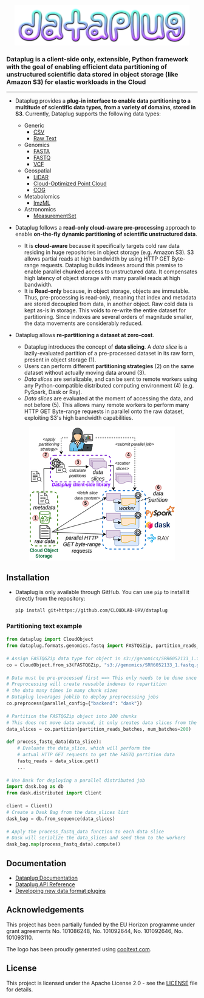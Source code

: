 <p align="center"><img src="docs/logo.png"></p>

### Dataplug is a client-side only, extensible, Python framework with the goal of enabling efficient data partitioning of unstructured scientific data stored in object storage (like Amazon S3) for elastic workloads in the Cloud

---

- Dataplug provides a **plug-in interface to enable data partitioning to a multitude of scientific data types, from a variety of domains, stored in S3**.  Currently, Dataplug supports the following data types:

  - Generic
      - [CSV](docs/formats/generic/csv.md)
      - [Raw Text](docs/formats/generic/rawtext.md)
  - Genomics
      - [FASTA](docs/formats/genomics/FASTA.md)
      - [FASTQ](docs/formats/genomics/FASTQ.md)
      - [VCF](docs/formats/genomics/VCF.md)
  - Geospatial
      - [LiDAR](docs/formats/geospatial/lidar.md)
      - [Cloud-Optimized Point Cloud](docs/formats/geospatial/copc.md)
      - [COG](docs/formats/geospatial/cog.md)
  - Metabolomics
      - [ImzML](docs/formats/metabolomics/imzml.md)
  - Astronomics 
      - [MeasurementSet](formats/astronomics/ms.md)  

- Dataplug follows a **read-only cloud-aware pre-processing** approach to enable **on-the-fly dynamic partitioning of scientific unstructured data**.
  - It is **cloud-aware** because it specifically targets cold raw data residing in huge repositories in object storage (e.g. Amazon S3).
    S3 allows partial reads at high bandwidth by using HTTP GET Byte-range requests.
    Dataplug builds indexes around this premise to enable parallel chunked access to unstructured data.
    It compensates high latency of object storage with many parallel reads at high bandwidth.
  - It is **Read-only** because, in object storage, objects are immutable.
    Thus, pre-processing is read-only, meaning that index and metadata are stored decoupled from data, in another object.
    Raw cold data is kept as-is in storage. This voids to re-write the entire dataset for partitioning.
    Since indexes are several orders of magnitude smaller, the data movements are considerably reduced.

- Dataplug allows **re-partitioning a dataset at zero-cost**.
  - Dataplug introduces the concept of **data slicing**. A *data slice* is a lazily-evaluated partition of a pre-processed dataset in its raw form, present in object storage (1).
  - Users can perform different **partitioning strategies** (2) on the same dataset without actually moving data around (3).
  - *Data slices* are serializable, and can be sent to remote workers using any Python-compatible distributed computing environment (4) (e.g. PySpark, Dask or Ray).
  - *Data slices* are evaluated at the moment of accessing the data, and not before (5). This allows many remote workers to perform many HTTP GET Byte-range requests in parallel onto the raw dataset, exploiting S3's high bandwidth capabilities.

<p align="center"><img src="docs/framework-architecture.png"></p>

## Installation

- Dataplug is only available through GitHub. You can use `pip` to install it directly from the repository:

    ```bash
    pip install git+https://github.com/CLOUDLAB-URV/dataplug
    ```


### Partitioning text example

```python
from dataplug import CloudObject
from dataplug.formats.genomics.fastq import FASTQGZip, partition_reads_batches

# Assign FASTQGZip data type for object in s3://genomics/SRR6052133_1.fastq.gz
co = CloudObject.from_s3(FASTQGZip, "s3://genomics/SRR6052133_1.fastq.gz")

# Data must be pre-processed first ==> This only needs to be done once per dataset
# Preprocessing will create reusable indexes to repartition
# the data many times in many chunk sizes
# Dataplug leverages joblib to deploy preprocessing jobs
co.preprocess(parallel_config={"backend": "dask"})

# Partition the FASTQGZip object into 200 chunks
# This does not move data around, it only creates data slices from the indexes
data_slices = co.partition(partition_reads_batches, num_batches=200)

def process_fastq_data(data_slice):
    # Evaluate the data_slice, which will perform the
    # actual HTTP GET requests to get the FASTQ partition data
    fastq_reads = data_slice.get()
    ...

# Use Dask for deploying a parallel distributed job
import dask.bag as db
from dask.distributed import Client

client = Client()
# Create a Dask Bag from the data_slices list
dask_bag = db.from_sequence(data_slices)

# Apply the process_fastq_data function to each data slice
# Dask will serialize the data_slices and send them to the workers
dask_bag.map(process_fastq_data).compute()
```
## Documentation

- [Dataplug Documentation](docs/README.md)
- [Dataplug API Reference](docs/api.md)
- [Developing new data format plugins](docs/develop-plugins.md)

## Acknowledgements

This project has been partially funded by the EU Horizon programme under grant agreements No. 101086248, No. 101092644, No. 101092646, No. 101093110.

The logo has been proudly generated using [cooltext.com](https://cooltext.com/).

## License

This project is licensed under the Apache License 2.0 - see the [LICENSE](LICENSE) file for details.


